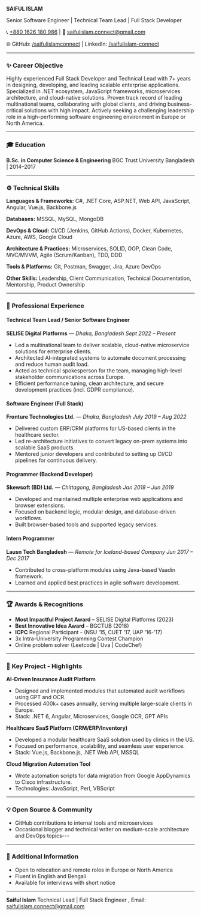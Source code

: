 **SAIFUL ISLAM**

Senior Software Engineer | Technical Team Lead | Full Stack Developer

📞 [+880 1626 180 986](tel:+8801626180986) | 📧 [saifulislam.connect@gmail.com](mailto:saifulislam.connect@gmail.com)

🌐 GitHub: [/saifulislamconnect](https://github.com/saifulislamconnect) | LinkedIn: [/saifulislam-connect](https://www.linkedin.com/in/saifulislam-connect/)

---

### ✨ **Career Objective**

Highly experienced Full Stack Developer and Technical Lead with 7+ years in designing, developing, and leading scalable enterprise applications. Specialized in .NET ecosystem, JavaScript frameworks, microservices architecture, and cloud-native solutions. Proven track record of leading multinational teams, collaborating with global clients, and driving business-critical solutions with high impact. Actively seeking a challenging leadership role in a high-performing software engineering environment in Europe or North America.

---

### 🎓 **Education**

**B.Sc. in Computer Science & Engineering**
BGC Trust University Bangladesh | 2014–2017

---

### ⚙️ **Technical Skills**

**Languages & Frameworks:**
C#, .NET Core, ASP.NET, Web API, JavaScript, Angular, Vue.js, Backbone.js

**Databases:**
MSSQL, MySQL, MongoDB

**DevOps & Cloud:**
CI/CD (Jenkins, GitHub Actions), Docker, Kubernetes, Azure, AWS, Google Cloud

**Architecture & Practices:**
Microservices, SOLID, OOP, Clean Code, MVC/MVVM, Agile (Scrum/Kanban), TDD, DDD

**Tools & Platforms:**
Git, Postman, Swagger, Jira, Azure DevOps

**Other Skills:**
Leadership, Client Communication, Technical Documentation, Mentorship, Product Ownership

---

### 💼 **Professional Experience**

#### **Technical Team Lead / Senior Software Engineer**

**SELISE Digital Platforms** — *Dhaka, Bangladesh*
*Sept 2022 – Present*

* Led a multinational team to deliver scalable, cloud-native microservice solutions for enterprise clients.
* Architected AI-integrated systems to automate document processing and reduce human audit load.
* Acted as technical spokesperson for the team, managing high-level stakeholder communications across Europe.
* Efficient performance tuning, clean architecture, and secure development practices (incl. GDPR compliance).

#### **Software Engineer (Full Stack)**

**Fronture Technologies Ltd.** — *Dhaka, Bangladesh*
*July 2019 – Aug 2022*

* Delivered custom ERP/CRM platforms for US-based clients in the healthcare sector.
* Led re-architecture initiatives to convert legacy on-prem systems into scalable SaaS products.
* Mentored junior developers and contributed to setting up CI/CD pipelines for continuous delivery.

#### **Programmer (Backend Developer)**

**Skewsoft (BD) Ltd.** — *Chittagong, Bangladesh*
*Jan 2018 – Jun 2019*

* Developed and maintained multiple enterprise web applications and browser extensions.
* Focused on backend logic, modular design, and database-driven workflows.
* Built browser-based tools and supported legacy services.

#### **Intern Programmer**

**Lausn Tech Bangladesh** — *Remote for Iceland-based Company*
*Jun 2017 – Dec 2017*

* Contributed to cross-platform modules using Java-based Vaadin framework.
* Learned and applied best practices in agile software development.

---

### 🏆 **Awards & Recognitions**

* **Most Impactful Project Award** – SELISE Digital Platforms (2023)
* **Best Innovative Idea Award** – BGCTUB (2018)
* **ICPC** Regional Participant - (NSU ‘15, CUET ‘17, UAP ‘16-’17)
* 3x Intra-University Programming Contest Champion
* Online problem solver (Leetcode | Uva | CodeChef)
---

### 🚀 **Key Project - Highlights**

**AI-Driven Insurance Audit Platform**

* Designed and implemented modules that automated audit workflows using GPT and OCR.
* Processed 400k+ cases annually, serving multiple large-scale clients in Europe.
* Stack: .NET 6, Angular, Microservices, Google OCR, GPT APIs

**Healthcare SaaS Platform (CRM/ERP/Inventory)**

* Developed a modular healthcare SaaS solution used by clinics in the US.
* Focused on performance, scalability, and seamless user experience.
* Stack: Vue.js, Backbone.js, .NET Web API, MSSQL

**Cloud Migration Automation Tool**

* Wrote automation scripts for data migration from Google AppDynamics to Cisco infrastructure.
* Technologies: JavaScript, Perl, VBScript

---

### 💡 **Open Source & Community**

* GitHub contributions to internal tools and microservices
* Occasional blogger and technical writer on medium-scale architecture and DevOps topics---

---

### 📂 Additional Information

* Open to relocation and remote roles in Europe or North America
* Fluent in English and Bengali
* Available for interviews with short notice

---
**Saiful Islam**
Technical Lead | Full Stack Engineer , 
Email: [saifulislam.connect@gmail.com](mailto:saifulislam.connect@gmail.com)
